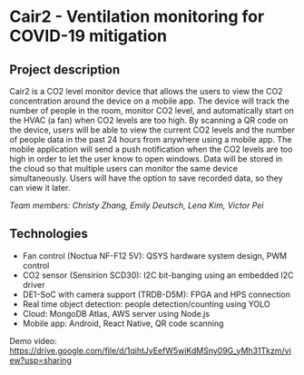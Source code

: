 # Cair2 - Ventilation monitoring for COVID-19 mitigation

## Project description
Cair2 is a CO2 level monitor device that allows the users to view the CO2 concentration around the device on a mobile app. The device will track the number of people in the room, monitor CO2 level, and automatically start on the HVAC (a fan) when CO2 levels are too high. By scanning a QR code on the device, users will be able to view the current CO2 levels and the number of people data in the past 24 hours from anywhere using a mobile app. The mobile application will send a push notification when the CO2 levels are too high in order to let the user know to open windows. Data will be stored in the cloud so that multiple users can monitor the same device simultaneously. Users will have the option to save recorded data, so they can view it later. 

*Team members: Christy Zhang, Emily Deutsch, Lena Kim, Victor Pei*

## Technologies
- Fan control (Noctua NF-F12 5V): QSYS hardware system design, PWM control
- CO2 sensor (Sensirion SCD30): I2C bit-banging using an embedded I2C driver
- DE1-SoC with camera support (TRDB-D5M): FPGA and HPS connection
- Real time object detection: people detection/counting using YOLO
- Cloud: MongoDB Atlas, AWS server using Node.js
- Mobile app: Android, React Native, QR code scanning

Demo video: https://drive.google.com/file/d/1qihtJvEefW5wiKdMSny09G_yMh31Tkzm/view?usp=sharing
